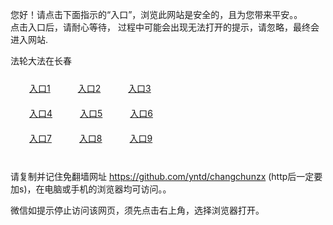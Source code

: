 您好！请点击下面指示的“入口”，浏览此网站是安全的，且为您带来平安。。 <br/>
点击入口后，请耐心等待， 过程中可能会出现无法打开的提示，请忽略，最终会进入网站. </br>

法轮大法在长春<br/>
<div style="padding:10px"><a style="margin:20px" target="_blank" href="https://d35xty4zv5px1q.cloudfront.net/2Qpsp?vnwmtbu" id="ccLink1" rel="nofollow">入口1</a> <a target="_blank" style="margin:20px" href="https://d1oithndczd5i4.cloudfront.net/2Qpsp?kwfxwzcf" id="ccLink2" rel="nofollow">入口2</a> <a style="margin:20px" target="_blank" href="https://d34ct7ku3tpm0a.cloudfront.net/2Qpsp?ippycgzf" id="ccLink3" rel="nofollow">入口3</a></div>

<div style="padding:10px" ><a style="margin:20px" target="_blank" href="https://d35xty4zv5px1q.cloudfront.net/2Qpsp?vnwmtbu" id="ccLink4" rel="nofollow">入口4</a> <a style="margin:20px" href="https://d1oithndczd5i4.cloudfront.net/2Qpsp?kwfxwzcf" target="_blank" id="ccLink5" rel="nofollow">入口5</a> <a style="margin:20px" href="https://d34ct7ku3tpm0a.cloudfront.net/2Qpsp?ippycgzf" target="_blank" id="ccLink6" rel="nofollow">入口6</a></div>

<div style="padding:10px"><a style="margin:20px" target="_blank" href="https://d35xty4zv5px1q.cloudfront.net/2Qpsp?vnwmtbu" id="ccLink7" rel="nofollow">入口7</a> <a style="margin:20px" href="https://d1oithndczd5i4.cloudfront.net/2Qpsp?kwfxwzcf" target="_blank" id="ccLink8" rel="nofollow">入口8</a> <a style="margin:20px" target="_blank" href="https://d34ct7ku3tpm0a.cloudfront.net/2Qpsp?ippycgzf" id="ccLink9" rel="nofollow">入口9</a></div>

<br/>



请复制并记住免翻墙网址 https://github.com/yntd/changchunzx (http后一定要加s)，在电脑或手机的浏览器均可访问。。<br/>

微信如提示停止访问该网页，须先点击右上角，选择浏览器打开。
